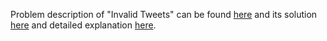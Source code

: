 Problem description of "Invalid Tweets" can be found [here](https://leetcode.com/problems/invalid-tweets/description/?envType=study-plan-v2&id=top-sql-500) and its solution [here](https://github.com/aurimas13/Solutions-To-Problems/blob/main/LeetCode/SQL%20Solutions/Invalid%20Tweets/invalid.sql) and detailed explanation [here](https://leetcode.com/problems/invalid-tweets/solutions/3542128/sql-solution/). 